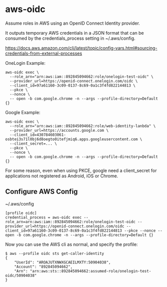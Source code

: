 # aws-oidc

Assume roles in AWS using an OpenID Connect Identity provider.

It outputs temporary AWS credentials in a JSON format that can be consumed by the credentials_process setting in ~/.aws/config.

https://docs.aws.amazon.com/cli/latest/topic/config-vars.html#sourcing-credentials-from-external-processes

OneLogin Example:

	aws-oidc exec \
	  --role_arn="arn:aws:iam::892845094662:role/onelogin-test-oidc" \
	  --provider_url=https://openid-connect.onelogin.com/oidc \
	  --client_id=97a61160-3c09-0137-8c69-0a1c3f4fd822144813 \
	  --pkce \
	  --nonce \
	  -- open -b com.google.chrome -n --args --profile-directory=Default {}

Google Example:

    aws-oidc exec \
      --role_arn="arn:aws:iam::892845094662:role/web-identity-lanbda" \
      --provider_url=https://accounts.google.com \
      --client_id=430784603061-osbtei3s71l0bj6d8oegto0itefjmiq6.apps.googleusercontent.com \
      --client_secret=... \
      --pkce \
      --nonce \
      -- open -b com.google.chrome -n --args --profile-directory=Default {}

For some reason, even when using PKCE, google need a client_secret for applications not registered as Android, iOS or Chrome.

## Configure AWS Config

~/.aws/config

    [profile oidc]
    credential_process = aws-oidc exec --role_arn=arn:aws:iam::892845094662:role/onelogin-test-oidc --provider_url=https://openid-connect.onelogin.com/oidc --client_id=97a61160-3c09-0137-8c69-0a1c3f4fd822144813 --pkce --nonce -- open -b com.google.chrome -n --args --profile-directory=Default {}

Now you can use the AWS cli as normal, and specify the profile:

    $ aws --profile oidc sts get-caller-identity
    {
        "UserId": "AROAJUTXNWXGCAEILMXTY:50904038",
        "Account": "892845094662",
        "Arn": "arn:aws:sts::892845094662:assumed-role/onelogin-test-oidc/50904038"
    }
